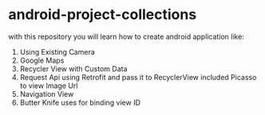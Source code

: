 # android-project-collections
with this repository you will learn how to create android application like:
1. Using Existing Camera 
2. Google Maps
3. Recycler View with Custom Data
4. Request Api using Retrofit and pass it to RecyclerView included Picasso to view Image Url
5. Navigation View
6. Butter Knife uses for binding view ID
